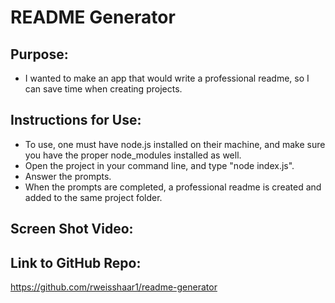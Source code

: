 # README Generator

## Purpose:
- I wanted to make an app that would write a professional readme, so I can save time when creating projects.

## Instructions for Use:
- To use, one must have node.js installed on their machine, and make sure you have the proper node_modules installed as well. 
- Open the project in your command line, and type "node index.js".
- Answer the prompts.
- When the prompts are completed, a professional readme is created and added to the same project folder.

## Screen Shot Video:


## Link to GitHub Repo:
https://github.com/rweisshaar1/readme-generator
 
